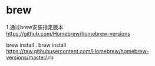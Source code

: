 # brew


1.通过brew安装指定版本
<br>
https://github.com/Homebrew/homebrew-versions<br>

brew install <formula>.
brew install https://raw.githubusercontent.com/Homebrew/homebrew-versions/master/<formula>.rb